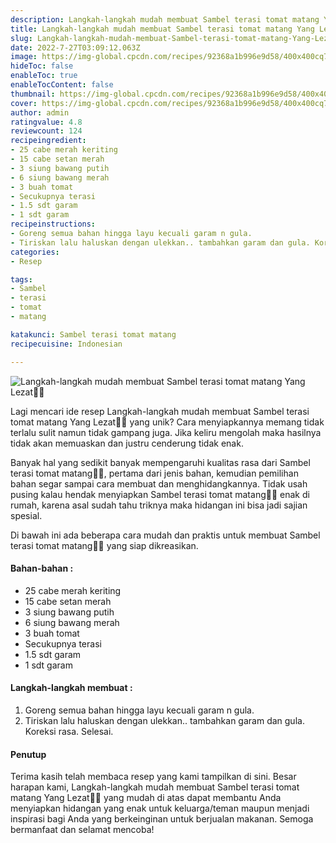 ```yaml
---
description: Langkah-langkah mudah membuat Sambel terasi tomat matang Yang Lezat"
title: Langkah-langkah mudah membuat Sambel terasi tomat matang Yang Lezat
slug: Langkah-langkah-mudah-membuat-Sambel-terasi-tomat-matang-Yang-Lezat
date: 2022-7-27T03:09:12.063Z
image: https://img-global.cpcdn.com/recipes/92368a1b996e9d58/400x400cq70/photo.jpg
hideToc: false
enableToc: true
enableTocContent: false
thumbnail: https://img-global.cpcdn.com/recipes/92368a1b996e9d58/400x400cq70/photo.jpg
cover: https://img-global.cpcdn.com/recipes/92368a1b996e9d58/400x400cq70/photo.jpg
author: admin
ratingvalue: 4.8
reviewcount: 124
recipeingredient:
- 25 cabe merah keriting
- 15 cabe setan merah
- 3 siung bawang putih
- 6 siung bawang merah
- 3 buah tomat
- Secukupnya terasi
- 1.5 sdt garam
- 1 sdt garam
recipeinstructions:
- Goreng semua bahan hingga layu kecuali garam n gula.
- Tiriskan lalu haluskan dengan ulekkan.. tambahkan garam dan gula. Koreksi rasa. Selesai.
categories:
- Resep

tags:
- Sambel
- terasi
- tomat
- matang

katakunci: Sambel terasi tomat matang
recipecuisine: Indonesian

---
```


![Langkah-langkah mudah membuat Sambel terasi tomat matang Yang Lezat👩‍🍳](https://img-global.cpcdn.com/recipes/92368a1b996e9d58/400x400cq70/photo.jpg)

Lagi mencari ide resep Langkah-langkah mudah membuat Sambel terasi tomat matang Yang Lezat👩‍🍳 yang unik? Cara menyiapkannya memang tidak terlalu sulit namun tidak gampang juga. Jika keliru mengolah maka hasilnya tidak akan memuaskan dan justru cenderung tidak enak.

Banyak hal yang sedikit banyak mempengaruhi kualitas rasa dari Sambel terasi tomat matang👩‍🍳, pertama dari jenis bahan, kemudian pemilihan bahan segar sampai cara membuat dan menghidangkannya. Tidak usah pusing kalau hendak menyiapkan Sambel terasi tomat matang👩‍🍳 enak di rumah, karena asal sudah tahu triknya maka hidangan ini bisa jadi sajian spesial.

Di bawah ini ada beberapa cara mudah dan praktis untuk membuat Sambel terasi tomat matang👩‍🍳 yang siap dikreasikan.

<!--inarticleads1-->

#### Bahan-bahan :

- 25 cabe merah keriting
- 15 cabe setan merah
- 3 siung bawang putih
- 6 siung bawang merah
- 3 buah tomat
- Secukupnya terasi
- 1.5 sdt garam
- 1 sdt garam

<!--inarticleads2-->

#### Langkah-langkah membuat :

1. Goreng semua bahan hingga layu kecuali garam n gula.
1. Tiriskan lalu haluskan dengan ulekkan.. tambahkan garam dan gula. Koreksi rasa. Selesai.

#### Penutup

Terima kasih telah membaca resep yang kami tampilkan di sini. Besar harapan kami, Langkah-langkah mudah membuat Sambel terasi tomat matang Yang Lezat👩‍🍳 yang mudah di atas dapat membantu Anda menyiapkan hidangan yang enak untuk keluarga/teman maupun menjadi inspirasi bagi Anda yang berkeinginan untuk berjualan makanan. Semoga bermanfaat dan selamat mencoba!